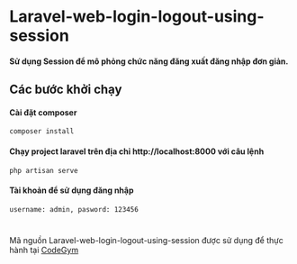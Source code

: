 # Laravel-web-login-logout-using-session
#### Sử dụng Session để mô phỏng chức năng đăng xuất đăng nhập đơn giản.

## Các bước khởi chạy

#### Cài đặt composer
``composer install``

#### Chạy project laravel trên địa chỉ http://localhost:8000 với câu lệnh
``php artisan serve``

#### Tài khoản để sử dụng đăng nhập
``username: admin, pasword: 123456``

#### 

# 
Mã nguồn Laravel-web-login-logout-using-session được sử dụng để thực hành tại [CodeGym](https://codegym.vn)
